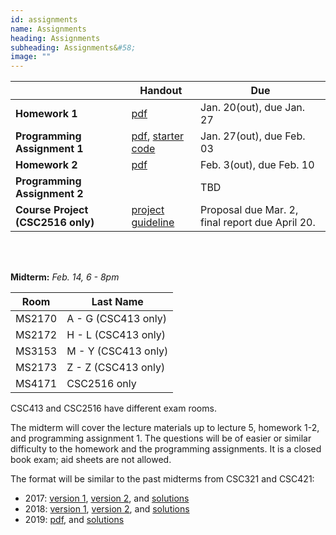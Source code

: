 ```yaml
---
id: assignments
name: Assignments
heading: Assignments
subheading: Assignments&#58;
image: ""
---
```


|           | Handout                | Due
|-----------|------------------------|---------
| **Homework 1**   |  [pdf](/assets/misc/HW01.pdf)        | Jan. 20(out), due Jan. 27 
| **Programming Assignment 1**   | [pdf](/assets/misc/PA01.pdf), [starter code](/assets/misc/a1-code.zip)       | Jan. 27(out), due Feb. 03 
| **Homework 2**   |  [pdf](/assets/misc/HW02.pdf)        | Feb. 3(out), due Feb. 10 
| **Programming Assignment 2**   |          | TBD 
| **Course Project (CSC2516 only)**   |  [project guideline](/assets/misc/project_handout.pdf)        | Proposal due Mar. 2, final report due April 20. 

<br/> 

<br/> 

**Midterm:**  *Feb. 14, 6 - 8pm*

| Room         |    Last Name | 
|--------------|--------------|
| MS2170  | A - G (CSC413 only)      |
| MS2172  | H - L (CSC413 only)      |
| MS3153  | M - Y (CSC413 only)      |
| MS2173  | Z - Z (CSC413 only)      |
| MS4171  | CSC2516 only      |

CSC413 and CSC2516 have different exam rooms. 

The midterm will cover the lecture materials up to lecture 5, homework 1-2, and programming assignment 1. The questions will be of easier or similar difficulty to the homework and the programming assignments. It is a closed book exam; aid sheets are not allowed.

The format will be similar to the past midterms from CSC321 and CSC421:

- 2017: [version 1](http://www.cs.toronto.edu/~rgrosse/courses/csc321_2018/practice_tests/midterm2017a.pdf), [version 2](http://www.cs.toronto.edu/~rgrosse/courses/csc321_2018/practice_tests/midterm2017b.pdf), and [solutions](http://www.cs.toronto.edu/~rgrosse/courses/csc321_2018/practice_tests/midterm2017_solutions.pdf)
- 2018: [version 1](http://www.cs.toronto.edu/~rgrosse/courses/csc321_2018/exams/midterm2.pdf), [version 2](http://www.cs.toronto.edu/~rgrosse/courses/csc321_2018/exams/midterm1.pdf), and [solutions](http://www.cs.toronto.edu/~rgrosse/courses/csc321_2018/exams/midterm_solutions.pdf)
- 2019: [pdf](/assets/misc/midterm_2019.pdf), and [solutions](/assets/misc/midterm_2019_solutions.pdf)

